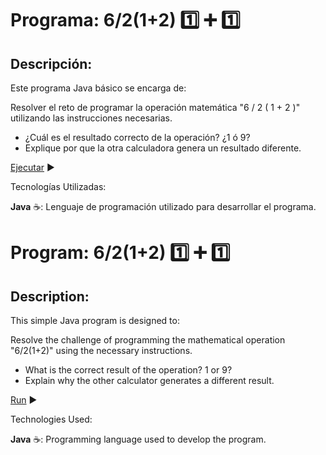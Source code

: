 # Programa: 6/2(1+2) :one: :heavy_plus_sign: :one:

## Descripción:

Este programa Java básico se encarga de:

Resolver el reto de programar la operación matemática "6 / 2 ( 1 + 2 )" utilizando las instrucciones necesarias.

- ¿Cuál es el resultado correcto de la operación? ¿1 ó 9?
- Explique por que la otra calculadora genera un resultado diferente.

[Ejecutar](https://onlinegdb.com/yyF-eV5cF) :arrow_forward:

Tecnologías Utilizadas:

**Java** :coffee:: Lenguaje de programación utilizado para desarrollar el programa.

#

# Program: 6/2(1+2) :one: :heavy_plus_sign: :one:

## Description:

This simple Java program is designed to:

Resolve the challenge of programming the mathematical operation "6/2(1+2)" using the necessary instructions.

- What is the correct result of the operation? 1 or 9?
- Explain why the other calculator generates a different result.

[Run](https://onlinegdb.com/yyF-eV5cF) :arrow_forward:

Technologies Used:

**Java** :coffee:: Programming language used to develop the program.
